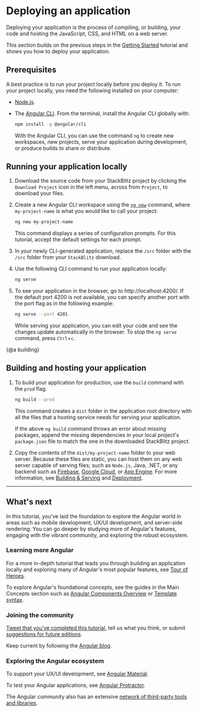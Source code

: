 # Deploying an application

Deploying your application is the process of compiling, or building, your code and hosting the JavaScript, CSS, and HTML on a web server.

This section builds on the previous steps in the [Getting Started](start "Try it: A basic application") tutorial and shows you how to deploy your application.

## Prerequisites

A best practice is to run your project locally before you deploy it. To run your project locally, you need the following installed on your computer:

* [Node.js](https://nodejs.org/en/).
* The [Angular CLI](https://cli.angular.io/).
    From the terminal, install the Angular CLI globally with:

    ```sh
    npm install -g @angular/cli
    ```

    With the Angular CLI, you can use the command `ng` to create new workspaces, new projects, serve your application during development, or produce builds to share or distribute.

## Running your application locally

1. Download the source code from your StackBlitz project by clicking the `Download Project` icon in the left menu, across from `Project`, to download your files.

1. Create a new Angular CLI workspace using the [`ng new`](cli/new "CLI ng new command reference") command, where `my-project-name` is what you would like to call your project:

    ```sh
    ng new my-project-name
    ```
    
    This command displays a series of configuration prompts. For this tutorial, accept the default settings for each prompt.

1. In your newly CLI-generated application, replace the `/src` folder with the `/src` folder from your `StackBlitz` download.

1. Use the following CLI command to run your application locally:

    ```sh
    ng serve
    ```

1. To see your application in the  browser, go to http://localhost:4200/.
    If the default port 4200 is not available, you can specify another port with the port flag as in the following example:

     ```sh
    ng serve --port 4201
    ```

    While serving your application, you can edit your code and see the changes update automatically in the browser.
    To stop the `ng serve` command, press `Ctrl`+`c`.

{@a building}
## Building and hosting your application

 1. To build your application for production, use the `build` command with the `prod` flag.

    ```sh
    ng build --prod
    ```

    This command creates a `dist` folder in the application root directory with all the files that a hosting service needs for serving your application.

    <div class="alert is-helpful">

    If the above `ng build` command throws an error about missing packages, append the missing dependencies in your local project's `package.json` file to match the one in the downloaded StackBlitz project.

    </div>

1. Copy the contents of the `dist/my-project-name` folder to your web server.
    Because these files are static, you can host them on any web server capable of serving files; such as `Node.js`, Java, .NET, or any backend such as [Firebase](https://firebase.google.com/docs/hosting), [Google Cloud](https://cloud.google.com/solutions/web-hosting), or [App Engine](https://cloud.google.com/appengine/docs/standard/python/getting-started/hosting-a-static-website).
    For more information, see [Building & Serving](guide/build "Building and Serving Angular Apps") and [Deployment](guide/deployment "Deployment guide").

<hr />

## What's next

In this tutorial, you've laid the foundation to explore the Angular world in areas such as mobile development, UX/UI development, and server-side rendering.
You can go deeper by studying more of Angular's features, engaging with the vibrant community, and exploring the robust ecosystem.

### Learning more Angular

For a more in-depth tutorial that leads you through building an application locally and exploring many of Angular's most popular features, see [Tour of Heroes](tutorial).

To explore Angular's foundational concepts, see the guides in the Main Concepts section such as [Angular Components Overview](guide/component-overview) or [Template syntax](guide/template-syntax).

### Joining the community


[Tweet that you've completed this tutorial](https://twitter.com/intent/tweet?url=https://angular.io/start&text=I%20just%20finished%20the%20Angular%20Getting%20Started%20Tutorial "Angular on Twitter"), tell us what you think, or submit [suggestions for future editions](https://github.com/angular/angular/issues/new/choose "Angular GitHub repository new issue form").

Keep current by following the [Angular blog](https://blog.angular.io/ "Angular blog").

### Exploring the Angular ecosystem

To support your UX/UI development, see [Angular Material](https://material.angular.io/ "Angular Material web site").

To test your Angular applications, see [Angular Protractor](https://protractor.angular.io/ "Angular Protractor web site").

The Angular community also has an extensive [network of third-party tools and libraries](resources "Angular resources list").
